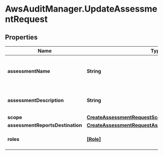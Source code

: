 # AwsAuditManager.UpdateAssessmentRequest

## Properties

Name | Type | Description | Notes
------------ | ------------- | ------------- | -------------
**assessmentName** | **String** |  The name of the assessment to be updated.  | [optional] 
**assessmentDescription** | **String** |  The description of the assessment.  | [optional] 
**scope** | [**CreateAssessmentRequestScope**](CreateAssessmentRequestScope.md) |  | 
**assessmentReportsDestination** | [**CreateAssessmentRequestAssessmentReportsDestination**](CreateAssessmentRequestAssessmentReportsDestination.md) |  | [optional] 
**roles** | [**[Role]**](Role.md) |  The list of roles for the assessment.  | [optional] 


